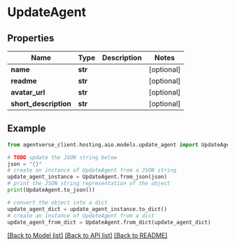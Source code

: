 # UpdateAgent


## Properties

Name | Type | Description | Notes
------------ | ------------- | ------------- | -------------
**name** | **str** |  | [optional] 
**readme** | **str** |  | [optional] 
**avatar_url** | **str** |  | [optional] 
**short_description** | **str** |  | [optional] 

## Example

```python
from agentverse_client.hosting.aio.models.update_agent import UpdateAgent

# TODO update the JSON string below
json = "{}"
# create an instance of UpdateAgent from a JSON string
update_agent_instance = UpdateAgent.from_json(json)
# print the JSON string representation of the object
print(UpdateAgent.to_json())

# convert the object into a dict
update_agent_dict = update_agent_instance.to_dict()
# create an instance of UpdateAgent from a dict
update_agent_from_dict = UpdateAgent.from_dict(update_agent_dict)
```
[[Back to Model list]](../README.md#documentation-for-models) [[Back to API list]](../README.md#documentation-for-api-endpoints) [[Back to README]](../README.md)


